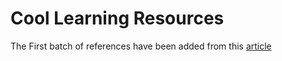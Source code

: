 # Cool Learning Resources  

The First batch of references have been added from this [article](https://dev.to/denicmarko/github-repositories-to-improve-your-programming-skills-2d1e?utm_source=digest_mailer&utm_medium=email&utm_campaign=digest_email)